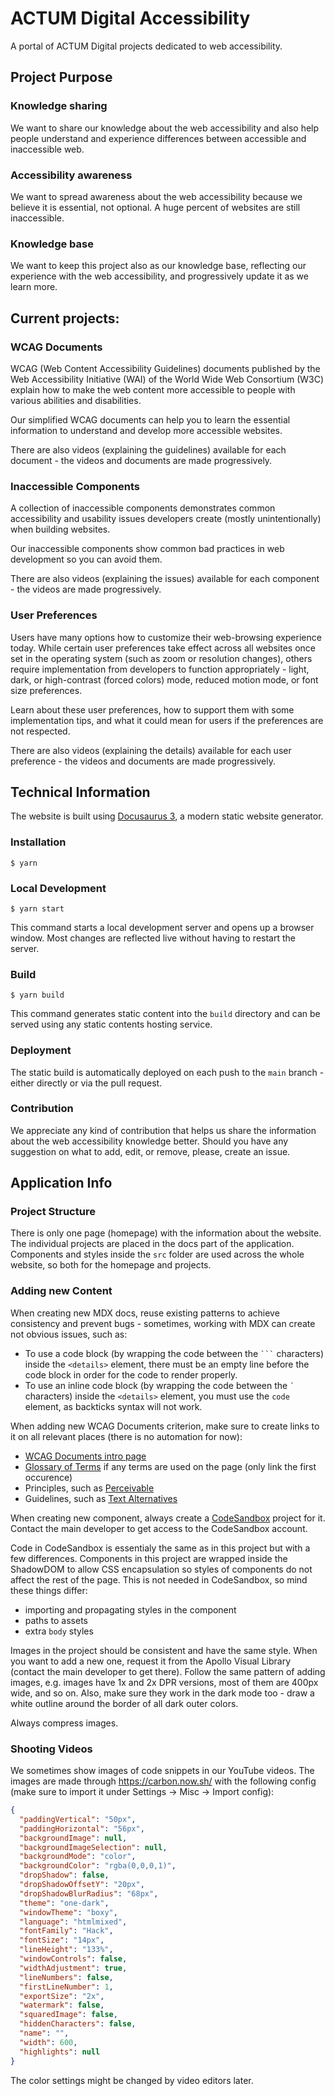 # ACTUM Digital Accessibility

A portal of ACTUM Digital projects dedicated to web accessibility.

## Project Purpose

### Knowledge sharing

We want to share our knowledge about the web accessibility and also help people understand and experience differences between accessible and inaccessible web.

### Accessibility awareness

We want to spread awareness about the web accessibility because we believe it is essential, not optional. A huge percent of websites are still inaccessible.

### Knowledge base

We want to keep this project also as our knowledge base, reflecting our experience with the web accessibility, and progressively update it as we learn more.

## Current projects:

### WCAG Documents

WCAG (Web Content Accessibility Guidelines) documents published by the Web Accessibility Initiative (WAI) of the World Wide Web Consortium (W3C) explain how to make the web content more accessible to people with various abilities and disabilities.

Our simplified WCAG documents can help you to learn the essential information to understand and develop more accessible websites.

There are also videos (explaining the guidelines) available for each document - the videos and documents are made progressively.

### Inaccessible Components

A collection of inaccessible components demonstrates common accessibility and usability issues developers create (mostly unintentionally) when building websites.

Our inaccessible components show common bad practices in web development so you can avoid them.

There are also videos (explaining the issues) available for each component - the videos are made progressively.

### User Preferences

Users have many options how to customize their web-browsing experience today. While certain user preferences take effect across all websites once set in the operating system (such as zoom or resolution changes), others require implementation from developers to function appropriately - light, dark, or high-contrast (forced colors) mode, reduced motion mode, or font size preferences.

Learn about these user preferences, how to support them with some implementation tips, and what it could mean for users if the preferences are not respected.

There are also videos (explaining the details) available for each user preference - the videos and documents are made progressively.

## Technical Information

The website is built using [Docusaurus 3](https://docusaurus.io/), a modern static website generator.

### Installation

```
$ yarn
```

### Local Development

```
$ yarn start
```

This command starts a local development server and opens up a browser window. Most changes are reflected live without having to restart the server.

### Build

```
$ yarn build
```

This command generates static content into the `build` directory and can be served using any static contents hosting service.

### Deployment

The static build is automatically deployed on each push to the `main` branch - either directly or via the pull request.

### Contribution

We appreciate any kind of contribution that helps us share the information about the web accessibility knowledge better. Should you have any suggestion on what to add, edit, or remove, please, create an issue.

## Application Info

### Project Structure

There is only one page (homepage) with the information about the website. The individual projects are placed in the docs part of the application.
Components and styles inside the `src` folder are used across the whole website, so both for the homepage and projects.

### Adding new Content

When creating new MDX docs, reuse existing patterns to achieve consistency and prevent bugs - sometimes, working with MDX can create not obvious issues, such as:
- To use a code block (by wrapping the code between the <code>\`\`\`</code> characters) inside the `<details>` element, there must be an empty line before the code block in order for the code to render properly.
- To use an inline code block (by wrapping the code between the <code>\`</code> characters) inside the `<details>` element, you must use the <code>code</code> element, as backticks syntax will not work.

When adding new WCAG Documents criterion, make sure to create links to it on all relevant places (there is no automation for now):
- [WCAG Documents intro page](./docs/wcag-documents/intro.mdx)
- [Glossary of Terms](./docs/wcag-documents/glossary-of-terms.mdx) if any terms are used on the page (only link the first occurence)
- Principles, such as [Perceivable](./docs/wcag-documents/1-perceivable/1-perceivable.mdx)
- Guidelines, such as [Text Alternatives](./docs/wcag-documents/1-perceivable/1.1-text-alternatives/1.1-text-alternatives.mdx)

When creating new component, always create a [CodeSandbox](https://codesandbox.io/) project for it. Contact the main developer to get access to the CodeSandbox account.

Code in CodeSandbox is essentialy the same as in this project but with a few differences. Components in this project are wrapped inside the ShadowDOM to allow CSS encapsulation so styles of components do not affect the rest of the page. This is not needed in CodeSandbox, so mind these things differ:
- importing and propagating styles in the component
- paths to assets
- extra `body` styles

Images in the project should be consistent and have the same style. When you want to add a new one, request it from the Apollo Visual Library (contact the main developer to get there). Follow the same pattern of adding images, e.g. images have 1x and 2x DPR versions, most of them are 400px wide, and so on. Also, make sure they work in the dark mode too - draw a white outline around the border of all dark outer colors.

Always compress images.

### Shooting Videos

We sometimes show images of code snippets in our YouTube videos. The images are made through https://carbon.now.sh/ with the following config (make sure to import it under Settings -> Misc -> Import config):

```json
{
  "paddingVertical": "50px",
  "paddingHorizontal": "56px",
  "backgroundImage": null,
  "backgroundImageSelection": null,
  "backgroundMode": "color",
  "backgroundColor": "rgba(0,0,0,1)",
  "dropShadow": false,
  "dropShadowOffsetY": "20px",
  "dropShadowBlurRadius": "68px",
  "theme": "one-dark",
  "windowTheme": "boxy",
  "language": "htmlmixed",
  "fontFamily": "Hack",
  "fontSize": "14px",
  "lineHeight": "133%",
  "windowControls": false,
  "widthAdjustment": true,
  "lineNumbers": false,
  "firstLineNumber": 1,
  "exportSize": "2x",
  "watermark": false,
  "squaredImage": false,
  "hiddenCharacters": false,
  "name": "",
  "width": 600,
  "highlights": null
}
```

The color settings might be changed by video editors later.
